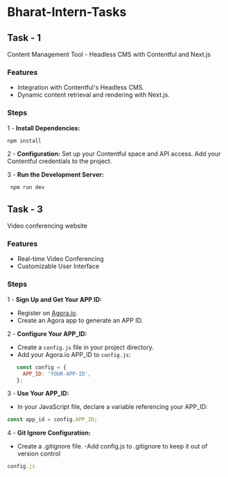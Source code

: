 # Bharat-Intern-Tasks

## Task - 1
Content Management Tool - Headless CMS with Contentful and Next.js

### Features

- Integration with Contentful's Headless CMS.
- Dynamic content retrieval and rendering with Next.js.

### Steps  

1 - **Install Dependencies:**
```javascript
npm install
```
2 - **Configuration:**
    Set up your Contentful space and API access.
    Add your Contentful credentials to the project.
  
3 - **Run the Development Server:**
```javascript
 npm run dev
```

## Task - 3 
Video conferencing website 

### Features

- Real-time Video Conferencing
- Customizable User Interface

### Steps

1 - **Sign Up and Get Your APP ID:**
   - Register on [Agora.io](https://www.agora.io/).
   - Create an Agora app to generate an APP ID.
     
2 - **Configure Your APP_ID:**
   - Create a `config.js` file in your project directory.
   - Add your Agora.io APP_ID to `config.js`:
```javascript
   const config = {
     APP_ID: 'YOUR-APP-ID',
   };
```
3 - **Use Your APP_ID:**
   - In your JavaScript file, declare a variable referencing your APP_ID:
```javascript
const app_id = config.APP_ID;
```
4 - **Git Ignore Configuration:**
   - Create a .gitignore file.
   -Add config.js to .gitignore to keep it out of version control
```javascript
config.js
```
